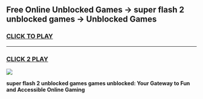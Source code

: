 
## Free Online Unblocked Games → super flash 2 unblocked games → Unblocked Games
<h3>
<a href="https://premium.freeplayer.one?title=super_flash_2_unblocked_games&ref=21F">CLICK TO PLAY</a></h3>
<hr>

<h3>
<a href="https://premium.freeplayer.one?title=super_flash_2_unblocked_games&ref=21F">CLICK 2 PLAY</a>
  
</h3>

<a href="https://premium.freeplayer.one?title=super_flash_2_unblocked_games&ref=21F/"><img src="https://clearcache.store/games.png"></a>


**super flash 2 unblocked games games unblocked: Your Gateway to Fun and Accessible Online Gaming**
